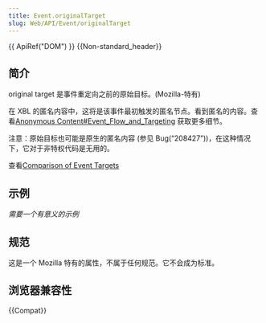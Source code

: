 ```yaml
---
title: Event.originalTarget
slug: Web/API/Event/originalTarget
---
```


{{ ApiRef("DOM") }} {{Non-standard_header}}

## 简介

original target 是事件重定向之前的原始目标。(Mozilla-特有)

在 XBL 的匿名内容中，这将是该事件最初触发的匿名节点。看到匿名的内容。查看[Anonymous Content#Event_Flow_and_Targeting](/zh-CN/docs/XBL/XBL_1.0_Reference/Anonymous_Content#Event_Flow_and_Targeting) 获取更多细节。

注意：原始目标也可能是原生的匿名内容 (参见 Bug(“208427”))，在这种情况下，它对于非特权代码是无用的。

查看[Comparison of Event Targets](/zh-CN/docs/DOM/event/Comparison_of_Event_Targets)

## 示例

_需要一个有意义的示例_

## 规范

这是一个 Mozilla 特有的属性，不属于任何规范。它不会成为标准。

## 浏览器兼容性

{{Compat}}
